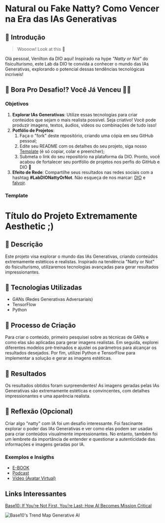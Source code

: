 # Natural ou Fake Natty? Como Vencer na Era das IAs Generativas

## 🚀 Introdução

> Woooow! Look at this 👀

Olá pessoal, Venilton da DIO aqui! Inspirado na hype _"Natty or Not"_ do fisiculturismo, este Lab da DIO te convida a conhecer o mundo das IAs Generativas, explorando o potencial dessas tendências tecnológicas incríveis!

## 🎯 Bora Pro Desafio!? Você Já Venceu 💪🤓

### Objetivos

1. **Explorar IAs Generativas**: Utilize essas tecnologias para criar conteúdos que sejam o mais realista possível. Seja criativo! Você pode produzir imagens, textos, áudios, vídeos ou combinações de tudo isso!
1. **Potfólio de Projetos**:
    1. Faça o "fork" deste repositório, criando uma cópia em seu GitHub pessoal;
    2. Edite seu README com os detalhes do seu projeto, siga nosso [Template](#template) (é só copiar, colar e preencher);
    3. Submeta o link do seu repositório na plataforma da DIO. Pronto, você acabou de fortalecer seu portfólio de projetos nos perfis do GitHub e DIO 🚀
1. **Efeito de Rede**: Compartilhe seus resultados nas redes sociais com a hashtag **#LabDIONattyOrNot**. Não esqueça de nos marcar: [DIO](https://www.linkedin.com/school/dio-makethechange) e [falvojr](https://www.linkedin.com/in/falvojr).

### Template

# Título do Projeto Extremamente Aesthetic ;)

## 📒 Descrição
Este projeto visa explorar o mundo das IAs Generativas, criando conteúdos extremamente estéticos e realistas. Inspirado na tendência "Natty or Not" do fisiculturismo, utilizaremos tecnologias avançadas para gerar resultados impressionantes.

## 🤖 Tecnologias Utilizadas
- GANs (Redes Generativas Adversariais)
- TensorFlow
- Python

## 🧐 Processo de Criação
Para criar o conteúdo, primeiro pesquisei sobre as técnicas de GANs e como elas são aplicadas para gerar imagens realistas. Em seguida, explorei diferentes modelos pré-treinados e ajustei os parâmetros para alcançar os resultados desejados. Por fim, utilizei Python e TensorFlow para implementar a solução e gerar as imagens estéticas.

## 🚀 Resultados
Os resultados obtidos foram surpreendentes! As imagens geradas pelas IAs Generativas são extremamente estéticas e convincentes, com detalhes impressionantes e uma aparência realista.

## 💭 Reflexão (Opcional)
Criar algo "natty" com IA foi um desafio interessante. Foi fascinante explorar o poder das IAs Generativas e ver como elas podem ser usadas para criar conteúdos visualmente impressionantes. No entanto, também foi um lembrete da importância de entender e questionar a autenticidade das informações e imagens geradas por IA.


### Exemplos e Insigths

- [E-BOOK](/exemplos/E-BOOK.md)
- [Podcast](/exemplos/PODCAST.md)
- [Vídeo (Avatar Virtual)](/exemplos/VIDEO.md)

## Links Interessantes

[Base10: If You’re Not First, You’re Last: How AI Becomes Mission Critical](https://base10.vc/post/generative-ai-mission-critical/)

![Base10's Trend Map Generative AI](https://github.com/digitalinnovationone/lab-natty-or-not/assets/730492/f4df26e8-f8f7-4419-8252-c69d73ea930c)
